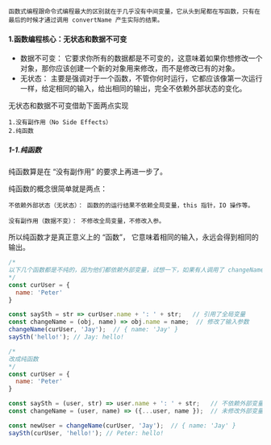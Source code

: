 ```
函数式编程跟命令式编程最大的区别就在于几乎没有中间变量，它从头到尾都在写函数，只有在最后的时候才通过调用 convertName 产生实际的结果。
```

#### 1.函数编程核心：无状态和数据不可变

- 数据不可变： 它要求你所有的数据都是不可变的，这意味着如果你想修改一个对象，那你应该创建一个新的对象用来修改，而不是修改已有的对象。
- 无状态： 主要是强调对于一个函数，不管你何时运行，它都应该像第一次运行一样，给定相同的输入，给出相同的输出，完全不依赖外部状态的变化。

无状态和数据不可变借助下面两点实现

```
1.没有副作用（No Side Effects）
2.纯函数
```

##### 1-1.纯函数

纯函数算是在 “没有副作用” 的要求上再进一步了。

纯函数的概念很简单就是两点：

```
不依赖外部状态（无状态）： 函数的的运行结果不依赖全局变量，this 指针，IO 操作等。

没有副作用（数据不变）： 不修改全局变量，不修改入参。
```

所以纯函数才是真正意义上的 “函数”， 它意味着相同的输入，永远会得到相同的输出。

```javaScript
/*
以下几个函数都是不纯的，因为他们都依赖外部变量，试想一下，如果有人调用了 changeName 对 curUser 进行了修改，然后你在另外的地方调用了 saySth ，这样就会产生你预料之外的结果
*/
const curUser = {
  name: 'Peter'
}

const saySth = str => curUser.name + ': ' + str;   // 引用了全局变量
const changeName = (obj, name) => obj.name = name;  // 修改了输入参数
changeName(curUser, 'Jay');  // { name: 'Jay' }
saySth('hello!'); // Jay: hello!

/*
改成纯函数
*/
const curUser = {
  name: 'Peter'
}

const saySth = (user, str) => user.name + ': ' + str;   // 不依赖外部变量
const changeName = (user, name) => ({...user, name });  // 未修改外部变量

const newUser = changeName(curUser, 'Jay');  // { name: 'Jay' }
saySth(curUser, 'hello!'); // Peter: hello!
```
